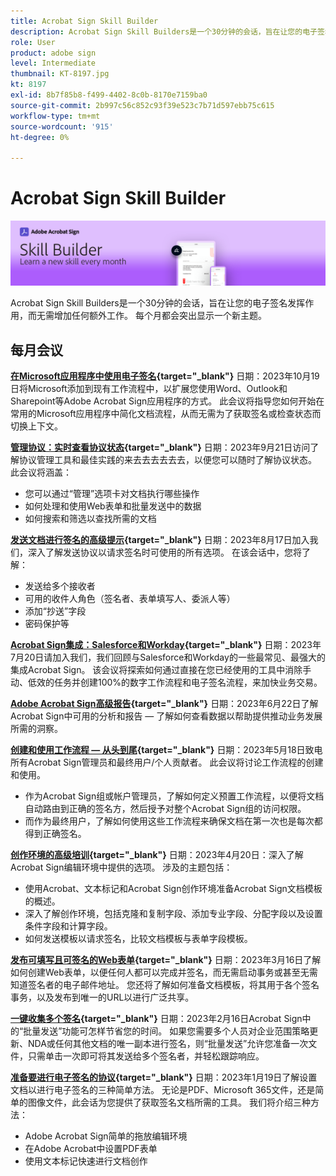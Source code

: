 ```yaml
---
title: Acrobat Sign Skill Builder
description: Acrobat Sign Skill Builders是一个30分钟的会话，旨在让您的电子签名发挥作用，而无需增加任何额外工作
role: User
product: adobe sign
level: Intermediate
thumbnail: KT-8197.jpg
kt: 8197
exl-id: 8b7f85b8-f499-4402-8c0b-8170e7159ba0
source-git-commit: 2b997c56c852c93f39e523c7b71d597ebb75c615
workflow-type: tm+mt
source-wordcount: '915'
ht-degree: 0%

---
```


# Acrobat Sign Skill Builder

![技能创建器横幅](../assets/SB_Hero.png)

Acrobat Sign Skill Builders是一个30分钟的会话，旨在让您的电子签名发挥作用，而无需增加任何额外工作。 每个月都会突出显示一个新主题。

## 每月会议

**[在Microsoft应用程序中使用电子签名](https://teamwork.adobe.com/adobe-sign-skill-builder/attendease/networking/experience/7c88319e-04b7-4560-aad3-ba288d5cfc76/3bd16192-c4c9-4d66-9b1c-575ddcc3c6bb){target="_blank"}**
日期：2023年10月19日将Microsoft添加到现有工作流程中，以扩展您使用Word、Outlook和Sharepoint等Adobe Acrobat Sign应用程序的方式。 此会议将指导您如何开始在常用的Microsoft应用程序中简化文档流程，从而无需为了获取签名或检查状态而切换上下文。

**[管理协议：实时查看协议状态](https://teamwork.adobe.com/adobe-sign-skill-builder/attendease/networking/experience/d326c8ab-3173-4c95-9e5a-0afeff4ce006/4bae4b11-516b-4e50-8f10-d116538fd710){target="_blank"}**
日期：2023年9月21日访问了解协议管理工具和最佳实践的来去去去去去去，以便您可以随时了解协议状态。 此会议将涵盖：

* 您可以通过“管理”选项卡对文档执行哪些操作
* 如何处理和使用Web表单和批量发送中的数据
* 如何搜索和筛选以查找所需的文档

**[发送文档进行签名的高级提示](https://teamwork.adobe.com/adobe-sign-skill-builder/attendease/networking/experience/4c4e8632-ba24-445f-a567-a9e76429bdf5/0a2f68ed-9a21-4911-9e38-15943c0e3f9a){target="_blank"}**
日期：2023年8月17日加入我们，深入了解发送协议以请求签名时可使用的所有选项。 在该会话中，您将了解：

* 发送给多个接收者
* 可用的收件人角色（签名者、表单填写人、委派人等）
* 添加“抄送”字段
* 密码保护等

**[Acrobat Sign集成：Salesforce和Workday](https://teamwork.adobe.com/adobe-sign-skill-builder/attendease/networking/experience/8409ba8b-e4ee-4e99-80cc-33902027b80e/307d147e-4b85-4330-81af-5929f0dc5ae4){target="_blank"}**
日期：2023年7月20日请加入我们，我们回顾与Salesforce和Workday的一些最常见、最强大的集成Acrobat Sign。 该会议将探索如何通过直接在您已经使用的工具中消除手动、低效的任务并创建100%的数字工作流程和电子签名流程，来加快业务交易。

**[Adobe Acrobat Sign高级报告](https://adobe-sign-skill-builder.joinus.adobeevents.com/attendease/networking/experience/fa28b18d-ab38-47d4-8ae8-3e0161550bd3/60081eb2-f8a3-45b6-9d75-4f3a53b4c53a){target="_blank"}**
日期：2023年6月22日了解Acrobat Sign中可用的分析和报告 — 了解如何查看数据以帮助提供推动业务发展所需的洞察。

**[创建和使用工作流程 — 从头到尾](https://teamwork.adobe.com/adobe-sign-skill-builder/attendease/networking/experience/0fc7ccc5-eb36-47f0-a0d3-1fa3648c8fcf/42a9bbad-0a54-4c8c-8002-597d549600fe){target="_blank"}**
日期：2023年5月18日致电所有Acrobat Sign管理员和最终用户/个人贡献者。 此会议将讨论工作流程的创建和使用。

* 作为Acrobat Sign组或帐户管理员，了解如何定义预置工作流程，以便将文档自动路由到正确的签名方，然后授予对整个Acrobat Sign组的访问权限。
* 而作为最终用户，了解如何使用这些工作流程来确保文档在第一次也是每次都得到正确签名。

**[创作环境的高级培训](https://adobe-sign-skill-builder.joinus.adobeevents.com/attendease/networking/experience/30c06b3c-60f7-4293-9cd2-2544104d9140/85ffced9-7613-4382-b3a3-43ba227af5ba){target="_blank"}**
日期：2023年4月20日：深入了解Acrobat Sign编辑环境中提供的选项。 涉及的主题包括：

* 使用Acrobat、文本标记和Acrobat Sign创作环境准备Acrobat Sign文档模板的概述。
* 深入了解创作环境，包括克隆和复制字段、添加专业字段、分配字段以及设置条件字段和计算字段。
* 如何发送模板以请求签名，比较文档模板与表单字段模板。

**[发布可填写且可签名的Web表单](https://adobe-sign-skill-builder.joinus.adobeevents.com/attendease/networking/experience/265580bf-245a-4751-9b51-c6877192d13a/9ae41cae-a53e-4b71-a748-2df0ee2e14c8){target="_blank"}**
日期：2023年3月16日了解如何创建Web表单，以便任何人都可以完成并签名，而无需启动事务或甚至无需知道签名者的电子邮件地址。 您还将了解如何准备文档模板，将其用于各个签名事务，以及发布到唯一的URL以进行广泛共享。

**[一键收集多个签名](https://adobe-sign-skill-builder.joinus.adobeevents.com/attendease/networking/experience/552e5165-8762-4c73-9d41-8215d48a62cc/9d88acde-96fa-4d83-89e3-1296b94f4d90){target="_blank"}**
日期：2023年2月16日Acrobat Sign中的“批量发送”功能可怎样节省您的时间。 如果您需要多个人员对企业范围策略更新、NDA或任何其他文档的唯一副本进行签名，则“批量发送”允许您准备一次文件，只需单击一次即可将其发送给多个签名者，并轻松跟踪响应。

**[准备要进行电子签名的协议](https://adobe-sign-skill-builder.joinus.adobeevents.com/attendease/networking/experience/c08f6e7e-2ced-48b8-8245-548302fe2df3/15f504a9-3420-4372-83c8-168115f15cbb){target="_blank"}**
日期：2023年1月19日了解设置文档以进行电子签名的三种简单方法。 无论是PDF、Microsoft 365文件，还是简单的图像文件，此会话为您提供了获取签名文档所需的工具。 我们将介绍三种方法：

* Adobe Acrobat Sign简单的拖放编辑环境
* 在Adobe Acrobat中设置PDF表单
* 使用文本标记快速进行文档创作
